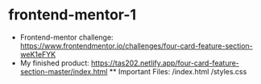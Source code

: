 # frontend-mentor-1
* Frontend-mentor challenge: https://www.frontendmentor.io/challenges/four-card-feature-section-weK1eFYK
* My finished product: https://tas202.netlify.app/four-card-feature-section-master/index.html
** Important Files: /index.html /styles.css
